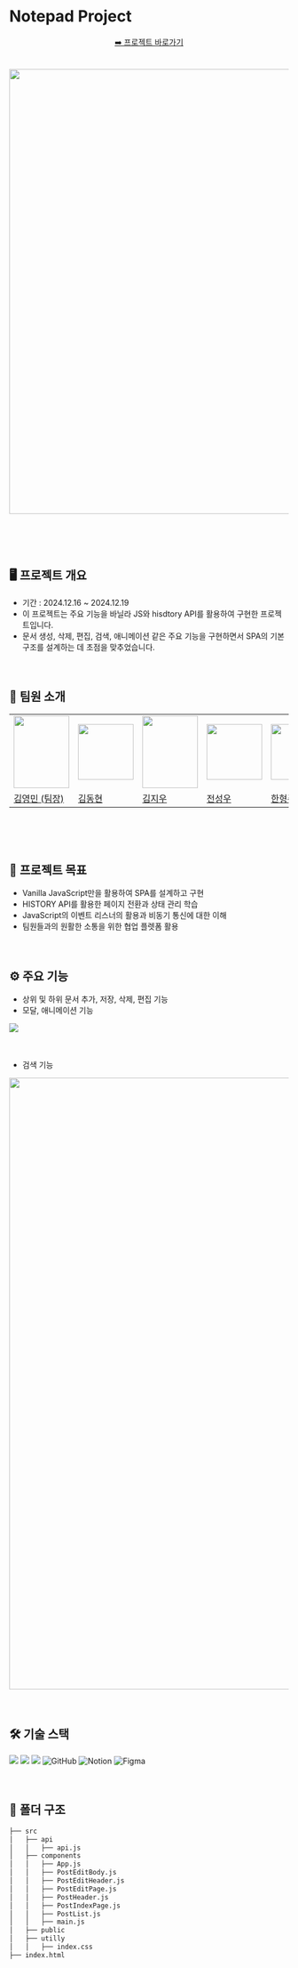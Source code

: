 # Notepad Project

<center><a href="https://notepad-rosy.vercel.app/">➡️ 프로젝트 바로가기</a></center> <br /><br />
<img src="https://github.com/user-attachments/assets/99770d78-c91b-4151-993a-8b002da787a6"  width="800px;"/>

<br><br><br>

## 🖥️ 프로젝트 개요
- 기간 : 2024.12.16 ~ 2024.12.19
- 이 프로젝트는 주요 기능을 바닐라 JS와 hisdtory API를 활용하여 구현한 프로젝트입니다.
- 문서 생성, 삭제, 편집, 검색, 애니메이션 같은 주요 기능을 구현하면서 SPA의 기본 구조를 설계하는 데 초점을 맞추었습니다.
<br><br><br>

## 👥 팀원 소개
<center>
<table>
  <tbody>
    <tr>
      <td align="center"><img src="https://github.com/user-attachments/assets/afbe467c-8dc7-4bbe-bb3b-6e4eab5f5536" width="100px;" height="130px"/></td>
      <td align="center"><img src="https://github.com/user-attachments/assets/a1849338-6012-4536-9719-a6d580e62e11" width="100px;" /></td>
      <td align="center"><img src="https://github.com/user-attachments/assets/b799a14e-6263-4cd9-8ff9-b7f8ab2afb9d" width="100px;" height="130px"/></td>
      <td align="center"><img src="https://github.com/user-attachments/assets/5c7219e5-57eb-4361-bed7-bf6d68bad6e9" width="100px;" /></td>
      <td align="center"><img src="https://github.com/user-attachments/assets/1a210965-2f67-44ce-8f6f-703355dbefc2" width="100px;" /></td>
    </tr>
    <center>
    <tr>
      <td><a href="https://github.com/kimyougmin">김영민 (팀장)</a></td>
      <td><a href="https://github.com/kdh990315">김동현</a></td>
      <td><a href="https://github.com/erase0250">김지우</a></td>
      <td><a href="https://github.com/Castillou">전성우</a></td>
      <td><a href="https://github.com/hhj4569">한형주</a></td>
    </tr>
     
  </tbody>
</table>
</center>
<br><br><br>

## 🎯 프로젝트 목표
- Vanilla JavaScript만을 활용하여 SPA를 설계하고 구현
- HISTORY API를 활용한 페이지 전환과 상태 관리 학습
- JavaScript의 이벤트 리스너의 활용과 비동기 통신에 대한 이해
- 팀원들과의 원활한 소통을 위한 협업 플렛폼 활용 
<br><br><br>

## ⚙️ 주요 기능
- 상위 및 하위 문서 추가, 저장, 삭제, 편집 기능
- 모달, 애니메이션 기능
<img src="https://github.com/user-attachments/assets/b667746a-67b8-4247-b9d7-517b223f0491"  />
<br><br><br>

- 검색 기능
<img src="https://github.com/user-attachments/assets/b6f70f95-92af-4484-b788-ee632b6b8fbf" width="1100" />
<br><br><br>

## 🛠️ 기술 스택
<img src="https://img.shields.io/badge/html5-E34F26?style=for-the-badge&logo=html5&logoColor=white"> <img src="https://img.shields.io/badge/css-1572B6?style=for-the-badge&logo=css3&logoColor=white"> <img src="https://img.shields.io/badge/javascript-F7DF1E?style=for-the-badge&logo=javascript&logoColor=black">
<img alt="GitHub" src ="https://img.shields.io/badge/GitHub-181717.svg?&style=for-the-badge&logo=GitHub&logoColor=white"/>
![Notion](https://img.shields.io/badge/Notion-%23000000.svg?style=for-the-badge&logo=notion&logoColor=white) 
![Figma](https://img.shields.io/badge/figma-%23F24E1E.svg?style=for-the-badge&logo=figma&logoColor=white)
<br><br><br>

## 📁 폴더 구조
```bash
├── src
│   ├── api
│   │   ├── api.js
│   ├── components
│   │   ├── App.js
│   │   ├── PostEditBody.js
│   │   ├── PostEditHeader.js
│   │   ├── PostEditPage.js
│   │   ├── PostHeader.js
│   │   ├── PostIndexPage.js
│   │   ├── PostList.js
│   │   ├── main.js            
│   ├── public
│   ├── utilly
│   │   ├── index.css
├── index.html
``` 
